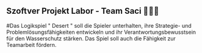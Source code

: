 ## Szoftver Projekt Labor - Team Saci 💙💚💛

#Das Logikspiel " Desert " soll die Spieler unterhalten, ihre Strategie- und Problemlösungsfähigkeiten entwickeln und ihr Verantwortungsbewusstsein für den Wasserschutz stärken. Das Spiel soll auch die Fähigkeit zur Teamarbeit fördern.
